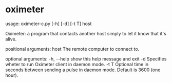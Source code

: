 # oximeter

usage: oximeter-c.py [-h] [-d] [-t T] host

Oximeter: a program that contacts another host simply to let it know that it's
alive.

positional arguments:
  host        The remote computer to connect to.

optional arguments:
  -h, --help  show this help message and exit
  -d          Specifies wheter to run Oximeter client in daemon mode.
  -t T        Optional time in seconds between sending a pulse in daemon mode. Default is
              3600 (one hour).
